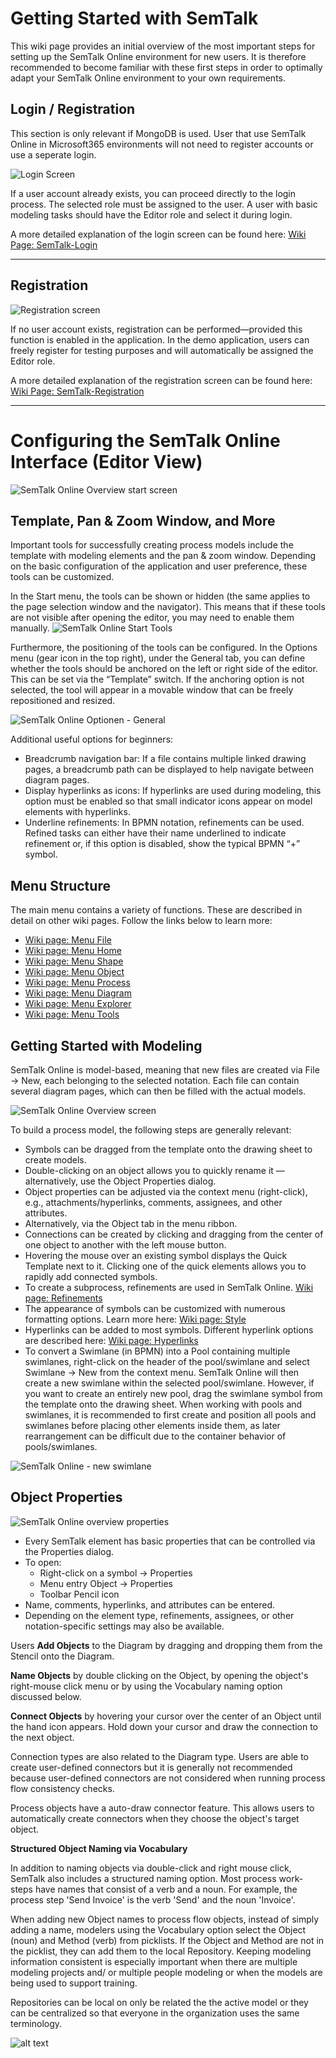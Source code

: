 # Getting Started with SemTalk

This wiki page provides an initial overview of the most important steps for setting up the SemTalk Online environment for new users.
It is therefore recommended to become familiar with these first steps in order to optimally adapt your SemTalk Online environment to your own requirements.

## Login / Registration
This section is only relevant if MongoDB is used. User that use SemTalk Online in Microsoft365 environments will not need to register accounts or use a seperate login.

![Login Screen](./images/loginScreen.PNG)

If a user account already exists, you can proceed directly to the login process. The selected role must be assigned to the user.
A user with basic modeling tasks should have the Editor role and select it during login.

A more detailed explanation of the login screen can be found here:
[Wiki Page: SemTalk-Login](https://github.com/SemTalkOnline/SemTalkOnline/wiki/SemTalk-Login) 

<hr>

## Registration

![Registration screen](./images/signupScreen.PNG)

If no user account exists, registration can be performed—provided this function is enabled in the application.
In the demo application, users can freely register for testing purposes and will automatically be assigned the Editor role.

A more detailed explanation of the registration screen can be found here:
[Wiki Page: SemTalk-Registration](https://github.com/SemTalkOnline/SemTalkOnline/wiki/SemTalk-Registration) 

<hr>

# Configuring the SemTalk Online Interface (Editor View)

![SemTalk Online Overview start screen](./images/SemTalkBPMNStart.PNG)

## Template, Pan & Zoom Window, and More

Important tools for successfully creating process models include the template with modeling elements and the pan & zoom window.
Depending on the basic configuration of the application and user preference, these tools can be customized.

In the Start menu, the tools can be shown or hidden (the same applies to the page selection window and the navigator).
This means that if these tools are not visible after opening the editor, you may need to enable them manually.
![SemTalk Online Start Tools](./images/SetupStartTools.png)

Furthermore, the positioning of the tools can be configured. In the Options menu (gear icon in the top right), under the General tab, you can define whether the tools should be anchored on the left or right side of the editor.
This can be set via the “Template” switch.
If the anchoring option is not selected, the tool will appear in a movable window that can be freely repositioned and resized.

![SemTalk Online Optionen - General](./images/optionsgeneral.png)

Additional useful options for beginners:
- Breadcrumb navigation bar: If a file contains multiple linked drawing pages, a breadcrumb path can be displayed to help navigate between diagram pages.
- Display hyperlinks as icons: If hyperlinks are used during modeling, this option must be enabled so that small indicator icons appear on model elements with hyperlinks.
- Underline refinements: In BPMN notation, refinements can be used. Refined tasks can either have their name underlined to indicate refinement or, if this option is disabled, show the typical BPMN “+” symbol.


## Menu Structure

The main menu contains a variety of functions.
These are described in detail on other wiki pages. Follow the links below to learn more:
- [Wiki page: Menu File](https://github.com/SemTalkOnline/SemTalkOnline/wiki/File-Menu)
- [Wiki page: Menu Home](https://github.com/SemTalkOnline/SemTalkOnline/wiki/Home-Menu)
- [Wiki page: Menu Shape](https://github.com/SemTalkOnline/SemTalkOnline_DE/wiki/Menüeintrag-Symbol)
- [Wiki page: Menu Object](https://github.com/SemTalkOnline/SemTalkOnline_DE/wiki/Menüeintrag-Objekt)
- [Wiki page: Menu Process](https://github.com/SemTalkOnline/SemTalkOnline_DE/wiki/Menüeintrag-Prozess)
- [Wiki page: Menu Diagram](https://github.com/SemTalkOnline/SemTalkOnline_DE/wiki/Menüeintrag-Diagramm)
- [Wiki page: Menu Explorer](https://github.com/SemTalkOnline/SemTalkOnline_DE/wiki/Menüeintrag-Explorer)
- [Wiki page: Menu Tools](https://github.com/SemTalkOnline/SemTalkOnline_DE/wiki/Menüeintrag-Extras)


## Getting Started with Modeling

SemTalk Online is model-based, meaning that new files are created via File → New, each belonging to the selected notation.
Each file can contain several diagram pages, which can then be filled with the actual models.

![SemTalk Online Overview screen](./images/SemTalkBPMNStartEditor.PNG)

To build a process model, the following steps are generally relevant:

- Symbols can be dragged from the template onto the drawing sheet to create models.
- Double-clicking on an object allows you to quickly rename it — alternatively, use the Object Properties dialog.
- Object properties can be adjusted via the context menu (right-click), e.g., attachments/hyperlinks, comments, assignees, and other attributes.
- Alternatively, via the Object tab in the menu ribbon.
- Connections can be created by clicking and dragging from the center of one object to another with the left mouse button.
- Hovering the mouse over an existing symbol displays the Quick Template next to it. Clicking one of the quick elements allows you to rapidly add connected symbols.
- To create a subprocess, refinements are used in SemTalk Online. [Wiki page: Refinements](https://github.com/SemTalkOnline/SemTalkOnline/wiki/Refine)
- The appearance of symbols can be customized with numerous formatting options. Learn more here: [Wiki page: Style](https://github.com/SemTalkOnline/SemTalkOnline/wiki/Styleg)
- Hyperlinks can be added to most symbols. Different hyperlink options are described here: [Wiki page: Hyperlinks](https://github.com/SemTalkOnline/SemTalkOnline/wiki/Hyperlinks)
- To convert a Swimlane (in BPMN) into a Pool containing multiple swimlanes, right-click on the header of the pool/swimlane and select Swimlane → New from the context menu.
SemTalk Online will then create a new swimlane within the selected pool/swimlane.
However, if you want to create an entirely new pool, drag the swimlane symbol from the template onto the drawing sheet.
When working with pools and swimlanes, it is recommended to first create and position all pools and swimlanes before placing other elements inside them, as later rearrangement can be difficult due to the container behavior of pools/swimlanes.

![SemTalk Online - new swimlane](./images/swimlaneneu.png)


## Object Properties

![SemTalk Online overview properties](./images/SemTalkBPMNStartEigenschaften.PNG)

- Every SemTalk element has basic properties that can be controlled via the Properties dialog.
- To open:
    - Right-click on a symbol → Properties
    - Menu entry Object → Properties
    - Toolbar Pencil icon
- Name, comments, hyperlinks, and attributes can be entered.
- Depending on the element type, refinements, assignees, or other notation-specific settings may also be available.

Users **Add Objects** to the Diagram by dragging and dropping them from the Stencil onto the Diagram. 

**Name Objects** by double clicking on the Object, by opening the object's right-mouse click menu or by using the Vocabulary naming option discussed below. 

**Connect Objects** by hovering your cursor over the center of an Object until the hand icon appears. Hold down your cursor and draw the connection to the next object. 

Connection types are also related to the Diagram type. Users are able to create user-defined connectors but it is generally not recommended because user-defined connectors are not considered when running process flow consistency checks. 

Process objects have a auto-draw connector feature. This allows users to automatically create connectors when they choose the object's target object.

**Structured Object Naming via Vocabulary**

In addition to naming objects via double-click and right mouse click, SemTalk also includes a structured naming option. Most process work-steps have names that consist of a verb and a noun. For example, the process step 'Send Invoice' is the verb 'Send' and the noun 'Invoice'. 

When adding new Object names to process flow objects, instead of simply adding a name, modelers using the Vocabulary option select the Object (noun) and Method (verb) from picklists. If the Object and Method are not in the picklist, they can add them to the local Repository. Keeping modeling information consistent is especially important when there are multiple modeling projects and/ or multiple people modeling or when the models are being used to support training. 

Repositories can be local on only be related the the active model or they can be centralized so that everyone in the organization uses the same terminology. 

![alt text](images/Vocabulary.png)





